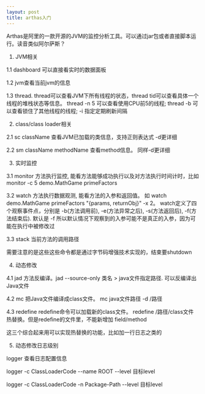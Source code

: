 ```yaml
---
layout: post
title: arthas入门
---
```

Arthas是阿里的一款开源的JVM的监控分析工具。可以通过jar包或者直接脚本运行。读音类似阿尔萨斯？


1. JVM相关

1.1 dashboard 可以直接看实时的数据面板

1.2 jvm查看当前jvm的信息

1.3 thread. thread可以查看JVM下所有线程的状态，thread tid可以查看具体一个线程的堆栈状态等信息。 thread -n 5 可以查看使用CPU前5的线程;  thread -b 可以查看锁住了其他线程的线程; -i 指定定期刷新间隔

2. class/class loader相关

2.1 sc className 查看JVM已加载的类信息，支持正则表达式 -d更详细

2.2 sm className methodName 查看method信息。 同样-d更详细


3. 实时监控

3.1 monitor 方法执行监控, 能看方法能够成功执行以及对方法执行时间计时，比如 monitor -c 5 demo.MathGame primeFactors

3.2 watch 方法执行数据观测, 能看方法的入参和返回值。 如 watch demo.MathGame primeFactors "{params, returnObj}" -x 2。 watch定义了四个观察事件点，分别是 -b(方法调用前), -e(方法异常之后), -s(方法返回后), -f(方法结束后). 默认是 -f 所以默认情况下观察到的入参可能不是真正的入参，因为可能在执行中被修改过

3.3 stack 当前方法的调用路径

需要注意的是这些这些命令都是通过字节码增强技术实现的，结束要shutdown


4. 动态修改

4.1 jad 方法反编译。jad --source-only 类名 > java文件指定路径.  可以反编译出Java文件

4.2 mc 把Java文件编译成class文件。 mc java文件路径 -d /路径

4.3 redefine redefine命令可以加载新的class文件。 redefine /路径/class文件 热替换。但是redefine的文件里，不能新增加 field/method

这三个综合起来用可以实现热替换的功能，比如加一行日志之类的


5. 动态修改日志级别

logger 查看日志配置信息

logger -c ClassLoaderCode --name ROOT --level 目标level

logger -c ClassLoaderCode -n Package-Path --level 目标level

